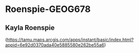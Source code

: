 # Roenspie-GEOG678

## Kayla Roenspie

(https://tamu.maps.arcgis.com/apps/instant/basic/index.html?appid=6e92d0370ada40e5885580e262be55a6)
